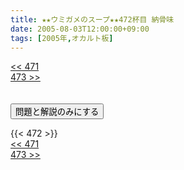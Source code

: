 ```yaml
---
title: ★★ウミガメのスープ★★472杯目 納骨味
date: 2005-08-03T12:00:00+09:00
tags: [2005年,オカルト板]
---
```

<div class="th_left"><a href="../471"><< 471</a></div>
<div class="th_right"><a href="../473">473 >></a></div>
<br><br>
<script src="../../js/cupsoup.js"></script>
<form>
<input type="button" value="問題と解説のみにする" onClick="toggleCupsoup()">
</form>
{{< 472 >}}
<div class="th_left"><a href="../471"><< 471</a></div>
<div class="th_right"><a href="../473">473 >></a></div>